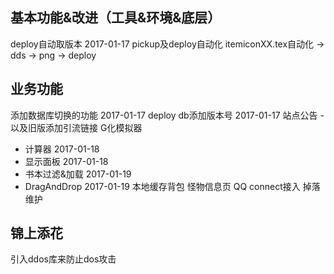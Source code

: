 ## 基本功能&改进（工具&环境&底层）
deploy自动取版本 2017-01-17
pickup及deploy自动化
itemiconXX.tex自动化 -> dds -> png -> deploy

## 业务功能
添加数据库切换的功能 2017-01-17
deploy db添加版本号 2017-01-17
站点公告 - 以及旧版添加引流链接
G化模拟器
* 计算器  2017-01-18
* 显示面板 2017-01-18
* 书本过滤&加载 2017-01-19
* DragAndDrop 2017-01-19
本地缓存背包
怪物信息页
QQ connect接入
掉落维护

## 锦上添花
引入ddos库来防止dos攻击